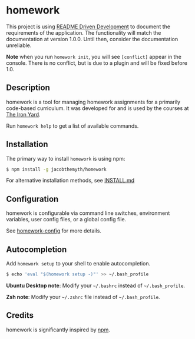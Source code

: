 # homework

This project is using [README Driven Development](http://tom.preston-werner.com/2010/08/23/readme-driven-development.html) to document the requirements of the application. The functionality will match the documentation at version 1.0.0. Until then, consider the documentation unreliable.

**Note** when you run `homework init`, you will see `[conflict]` appear in the console. There is no conflict, but is due to a plugin and will be fixed before 1.0.

## Description

homework is a tool for managing homework assignments for a primarily code-based curriculum. It was developed for and is used by the courses at [The Iron Yard](http://theironyard.com).

Run `homework help` to get a list of available commands.

## Installation

The primary way to install `homework` is using npm:

```sh
$ npm install -g jacobthemyth/homework
```

For alternative installation methods, see [INSTALL.md](INSTALL.md)

## Configuration

homework is configurable via command line switches, environment variables, user config files, or a global config file.

See [homework-config](doc/guides/config.md) for more details.

## Autocompletion
Add `homework setup` to your shell to enable autocompletion.

```sh
$ echo 'eval "$(homework setup -)"' >> ~/.bash_profile
```

**Ubuntu Desktop note**: Modify your `~/.bashrc` instead of `~/.bash_profile`.

**Zsh note**: Modify your `~/.zshrc` file instead of `~/.bash_profile`.

## Credits

homework is significantly inspired by [npm](https://github.com/npm/npm).
